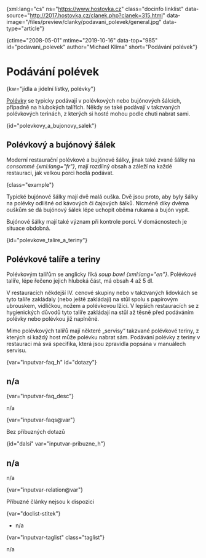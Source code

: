 
{xml:lang="cs" ns="https://www.hostovka.cz" class="docinfo linklist" data-source="http://2017.hostovka.cz/clanek.php?clanek=315.html" data-image="/files/preview/clanky/podavani_polevek/general.jpg" data-type="article"}

{ctime="2008-05-01" mtime="2019-10-16" data-top="985" id="podavani_polevek" author="Michael Klíma" short="Podávání polévek"}

# Podávání polévek 

{kw="jídla a jídelní lístky, polévky"}

[Polévky][1] se typicky podávají v polévkových nebo bujónových šálcích, případně na hlubokých talířích. Někdy se také podávají v takzvaných polévkových terinách, z kterých si hosté mohou podle chuti nabrat sami. 

{id="polevkovy\_a\_bujonovy_salek"}

## Polévkový a bujónový šálek 

Moderní restaurační polévkové a bujónové šálky, jinak také zvané šálky na _consommé {xml:lang="fr"}_, mají rozdílný obsah a záleží na každé restauraci, jak velkou porci hodlá podávat. 

{class="example"}

Typické bujónové šálky mají dvě malá ouška. Dvě jsou proto, aby byly šálky na polévky odlišné od kávových či čajových šálků. Nicméně díky dvěma ouškům se dá bujónový šálek lépe uchopit oběma rukama a bujón vypít. 

Bujónové šálky mají také význam při kontrole porcí. V domácnostech je situace obdobná. 

{id="polevkove\_talire\_a_teriny"}

## Polévkové talíře a teriny 

Polévkovým talířům se anglicky říká _soup bowl {xml:lang="en"}_. Polévkové talíře, lépe řečeno jejich hluboká část, má obsah 4 až 5 dl. 

V restauracích někdejší IV. cenové skupiny nebo v takzvaných lidovkách se tyto talíře zakládaly (nebo ještě zakládají) na stůl spolu s papírovým ubrouskem, vidličkou, nožem a polévkovou lžicí. V lepších restauracích se z hygienických důvodů tyto talíře zakládají na stůl až těsně před podáváním polévky nebo polévkou již naplněné. 

Mimo polévkových talířů mají některé „servisy“ takzvané polévkové teriny, z kterých si každý host může polévku nabrat sám. Podávání polévky z teriny v restauraci má svá specifika, která jsou zpravidla popsána v manuálech servisu. 

{var="inputvar-faq_h" id="dotazy"}

## n/a 

{var="inputvar-faq_desc"}

n/a 

{var="inputvar-faqs@var"}

Bez příbuzných dotazů 

{id="dalsi" var="inputvar-pribuzne_h"}

## n/a 

n/a 

{var="inputvar-relation@var"}

Příbuzné články nejsou k dispozici 

{var="doclist-stitek"}

  * n/a 

{var="inputvar-taglist" class="taglist"}

n/a

 [1]: /druhy_polevek

